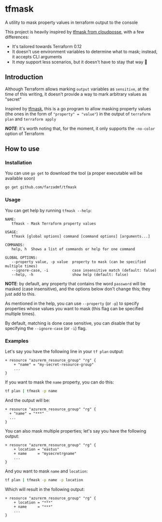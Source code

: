 # tfmask

A utility to mask property values in terraform output to the console

This project is heavily inspired by [tfmask from cloudposse](https://github.com/cloudposse/tfmask), with a few differences:

- It's tailored towards Terraform 0.12
- It doesn't use environment variables to determine what to mask; instead, it accepts CLI arguments
- It *may* support less scenarios, but it doesn't have to stay that way 🙂

## Introduction

Although Terraform allows marking `output` variables as `sensitive`, at the time of this writing, it doesn't provide a way to mark arbitrary values as "secret"

Inspired by [tfmask](https://github.com/cloudposse/tfmask), this is a go program to allow masking property values (the ones in the form of
`"property" = "value"`) in the output of `terraform plan` and `terraform apply`

***NOTE***: it's worth noting that, for the moment, it only supports the `-no-color` option of Terraform

## How to use

### Installation

You can use `go get` to download the tool (a proper executable will be available soon)

```bash
go get github.com/farzadmf/tfmask
```

### Usage

You can get help by running `tfmask --help`:

```text
NAME:
   tfmask - Mask Terraform property values

USAGE:
   tfmask [global options] command [command options] [arguments...]

COMMANDS:
   help, h  Shows a list of commands or help for one command

GLOBAL OPTIONS:
   --property value, -p value  property to mask (can be specified multiple times)
   --ignore-case, -i           case insensitive match (default: false)
   --help, -h                  show help (default: false)
```

**NOTE**: by default, any property that contains the word `password` will be masked (case insensitive), and the options
below don't change this; they just add to this.

As mentioned in the help, you can use `--property` (or `-p`) to specify properties whose values you want to mask
(this flag can be specified multiple times).

By default, matching is done case sensitive, you can disable that by specifying the `--ignore-case` (or `-i`) flag.

### Examples

Let's say you have the following line in your `tf plan` output:

```text
+ resource "azurerm_resource_group" "rg" {
    + "name" = "my-secret-resource-group"
    ...
}
```

If you want to mask the `name` property, you can do this:

```bash
tf plan | tfmask -p name
```

And the output will be:

```text
+ resource "azurerm_resource_group" "rg" {
  + "name" = "***"
  ...
}
```

You can also mask multiple properties; let's say you have the following output:

```text
+ resource "azurerm_resource_group" "rg" {
    + location = "eastus"
    + name     = "mysecretrgname"
    ...
}
```

And you want to mask `name` and `location`:

```bash
tf plan | tfmask -p name -p location
```

Which will result in the following output:

```text
+ resource "azurerm_resource_group" "rg" {
    + location = "***"
    + name     = "***"
    ...
}
```
